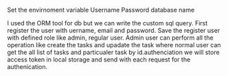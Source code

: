 Set the envirnoment variable 
Username 
Password
database name 

I used the ORM tool for db but we can write the custom sql query.
First register the user with uername, email and password. Save the register user with defined role like admin, regular user.
Admin user can perform all the operation like create the tasks and upadate the task where normal user can get the all list of tasks and particualer task by id.authenciation
we will store access token in local storage and send with each request for the authenication.

